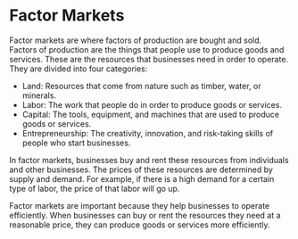 # Factor Markets

Factor markets are where factors of production are bought and sold. Factors of production are the things that people use to produce goods and services. These are the resources that businesses need in order to operate. They are divided into four categories:

* Land: Resources that come from nature such as timber, water, or minerals.
* Labor: The work that people do in order to produce goods or services.
* Capital: The tools, equipment, and machines that are used to produce goods or services.
* Entrepreneurship: The creativity, innovation, and risk-taking skills of people who start businesses.

In factor markets, businesses buy and rent these resources from individuals and other businesses. The prices of these resources are determined by supply and demand. For example, if there is a high demand for a certain type of labor, the price of that labor will go up. 

Factor markets are important because they help businesses to operate efficiently. When businesses can buy or rent the resources they need at a reasonable price, they can produce goods or services more efficiently.
